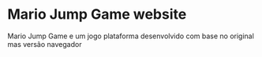 # Mario Jump Game website 
Mario Jump Game e um jogo plataforma desenvolvido com base no original mas versão navegador 
